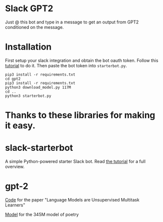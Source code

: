 # Slack GPT2
Just @ this bot and type in a message to get an output from GPT2 conditioned on the message.

# Installation
First setup your slack integration and obtain the bot oauth token. Follow this [tutorial](https://www.fullstackpython.com/blog/build-first-slack-bot-python.html) to do it. Then paste the bot token
into `starterbot.py`.

```
pip3 install -r requirements.txt
cd gpt2
pip3 install -r requirements.txt
python3 download_model.py 117M
cd ..
python3 starterbot.py
```
# Thanks to these libraries for making it easy.
# slack-starterbot
A simple Python-powered starter Slack bot. Read
[the tutorial](https://www.fullstackpython.com/blog/build-first-slack-bot-python.html)
for a full overview.

# gpt-2
[Code](https://github.com/openai/gpt-2) for the paper "Language Models are Unsupervised Multitask Learners"

[Model](https://www.gwern.net/GPT-2) for the 345M model of poetry
